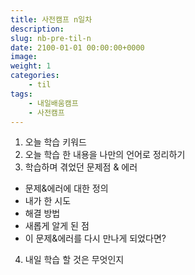 ```yaml
---
title: 사전캠프 n일차
description:
slug: nb-pre-til-n
date: 2100-01-01 00:00:00+0000
image:
weight: 1
categories:
    - til
tags:
    - 내일배움캠프
    - 사전캠프
---
```


1. 오늘 학습 키워드
2. 오늘 학습 한 내용을 나만의 언어로 정리하기
3. 학습하며 겪었던 문제점 & 에러
 - 문제&에러에 대한 정의
 - 내가 한 시도
 - 해결 방법
 - 새롭게 알게 된 점
 - 이 문제&에러를 다시 만나게 되었다면? 
4. 내일 학습 할 것은 무엇인지
